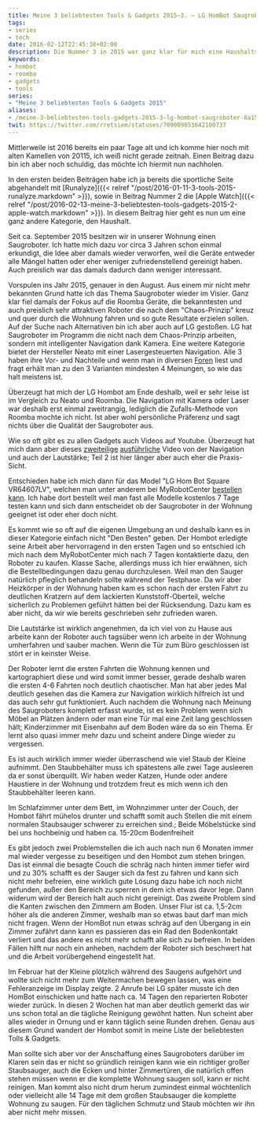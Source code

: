 ```yaml
---
title: Meine 3 beliebtesten Tools & Gadgets 2015–3. — LG HomBot Saugroboter
tags:
- series
- tech
date: 2016-02-12T22:45:38+02:00
description: Die Nummer 3 in 2015 war ganz klar für mich eine Haushaltshilfe.
keywords:
- hombot
- roomba
- gadgets
- tools
series:
- "Meine 3 beliebtesten Tools & Gadgets 2015"
aliases:
- /meine-3-beliebtesten-tools-gadgets-2015-3-lg-hombot-saugroboter-8a150f4d82e
twit: https://twitter.com/rretsiem/statuses/709009853642100737
---
```


Mittlerweile ist 2016 bereits ein paar Tage alt und ich komme hier noch mit alten Kamellen von 20115, ich weiß nicht gerade zeitnah. Einen Beitrag dazu bin ich aber noch schuldig, das möchte ich hiermit nun nachholen.

In den ersten beiden Beiträgen habe ich ja bereits die sportliche Seite abgehandelt mit [Runalyze]({{< relref "/post/2016-01-11-3-tools-2015-runalyze.markdown" >}}), sowie in Beitrag Nummer 2 die [Apple Watch]({{< relref "/post/2016-02-13-meine-3-beliebtesten-tools-gadgets-2015-2-apple-watch.markdown" >}}). In diesem Beitrag hier geht es nun um eine ganz andere Kategorie, den Haushalt.

Seit ca. September 2015 besitzen wir in unserer Wohnung einen Saugroboter. Ich hatte mich dazu vor circa 3 Jahren schon einmal erkundigt, die Idee aber damals wieder verworfen, weil die Geräte entweder alle Mängel hatten oder eher weniger zufriedenstellend gereinigt haben. Auch preislich war das damals dadurch dann weniger interessant.

Vorspulen ins Jahr 2015, genauer in den August. Aus einem mir nicht mehr bekannten Grund hatte ich das Thema Saugroboter wieder im Visier. Ganz klar fiel damals der Fokus auf die Roomba Geräte, die bekanntesten und auch preislich sehr attraktiven Roboter die nach dem "Chaos-Prinzip" kreuz und quer durch die Wohnung fahren und so gute Resultate erzielen sollen. Auf der Suche nach Alternativen bin ich aber auch auf LG gestoßen. LG hat Saugroboter im Programm die nicht nach dem Chaos-Prinzip arbeiten, sondern mit intelligenter Navigation dank Kamera. Eine weitere Kategorie bietet der Hersteller Neato mit einer Lasergesteuerten Navigation. Alle 3 haben ihre Vor- und Nachteile und wenn man in diversen [Foren](http://www.roboter-forum.com) liest und fragt erhält man zu den 3 Varianten mindesten 4 Meinungen, so wie das halt meistens ist.

Überzeugt hat mich der LG Hombot am Ende deshalb, weil er sehr leise ist im Vergleich zu Neato und Roomba. Die Navigation mit Kamera oder Laser war deshalb erst einmal zweitrangig, lediglich die Zufalls-Methode von Roomba mochte ich nicht. Ist aber wohl persönliche Präferenz und sagt nichts über die Qualität der Saugroboter aus.

Wie so oft gibt es zu allen Gadgets auch Videos auf Youtube. Überzeugt hat mich dann aber dieses [zweiteilige](https://youtu.be/dJ7QpoV7bDY) [ausführliche](https://youtu.be/vMmdrFD_WIc) Video von der Navigation und auch der Lautstärke; Teil 2 ist hier länger aber auch eher die Praxis-Sicht.

Entschieden habe ich mich dann für das Model "LG Hom Bot Square VR64607LV", welchen man unter anderem bei MyRobotCenter [bestellen kann](http://www.myrobotcenter.de/de_de/lg-hom-bot?___SID=U). Ich habe dort bestellt weil man fast alle Modelle kostenlos 7 Tage testen kann und sich dann entscheidet ob der Saugroboter in der Wohnung geeignet ist oder eher doch nicht.

Es kommt wie so oft auf die eigenen Umgebung an und deshalb kann es in dieser Kategorie einfach nicht "Den Besten" geben. Der Hombot erledigte seine Arbeit aber hervorragend in den ersten Tagen und so entschied ich mich nach dem MyRobotCenter mich nach 7 Tagen kontaktierte dazu, den Roboter zu kaufen. Klasse Sache, allerdings muss ich hier erwähnen, sich die Bestellbedingungen dazu genau durchzulesen. Weil man den Sauger natürlich pfleglich behandeln sollte während der Testphase. Da wir aber Heizkörper in der Wohnung haben kam es schon nach der ersten Fahrt zu deutlichen Kratzern auf dem lackierten Kunststoff-Oberteil, welche sicherlich zu Problemen geführt hätten bei der Rücksendung. Dazu kam es aber nicht, da wir wie bereits geschrieben sehr zufrieden waren.

Die Lautstärke ist wirklich angenehmen, da ich viel von zu Hause aus arbeite kann der Roboter auch tagsüber wenn ich arbeite in der Wohnung umherfahren und sauber machen. Wenn die Tür zum Büro geschlossen ist stört er in keinster Weise.

Der Roboter lernt die ersten Fahrten die Wohnung kennen und kartographiert diese und wird somit immer besser, gerade deshalb waren die ersten 4-6 Fahrten noch deutlich chaotischer. Man hat aber jedes Mal deutlich gesehen das die Kamera zur Navigation wirklich hilfreich ist und das auch sehr gut funktioniert. Auch nachdem die Wohnung nach Meinung des Saugroboters komplett erfasst wurde, ist es kein Problem wenn sich Möbel an Plätzen ändern oder man eine Tür mal eine Zeit lang geschlossen hält; Kinderzimmer mit Eisenbahn auf dem Boden wäre da so ein Thema. Er lernt also quasi immer mehr dazu und scheint andere Dinge wieder zu vergessen.

Es ist auch wirklich immer wieder überraschend wie viel Staub der Kleine aufnimmt. Den Staubbehälter muss ich spätestens alle zwei Tage ausleeren da er sonst überquillt. Wir haben weder Katzen, Hunde oder andere Haustiere in der Wohnung und trotzdem freut es mich wenn ich den Staubbehälter leeren kann.

Im Schlafzimmer unter dem Bett, im Wohnzimmer unter der Couch, der Hombot fährt mühelos drunter und schafft somit auch Stellen die mit einem normalen Staubsauger schwerer zu erreichen sind.; Beide Möbelstücke sind bei uns hochbeinig und haben ca. 15-20cm Bodenfreiheit

Es gibt jedoch zwei Problemstellen die ich auch nach nun 6 Monaten immer mal wieder vergesse zu beseitigen und den Hombot zum stehen bringen. Das ist einmal die besagte Couch die schräg nach hinten immer tiefer wird und zu 30% schafft es der Sauger sich da fest zu fahren und kann sich nicht mehr befreien, eine wirklich gute Lösung dazu habe ich noch nicht gefunden, außer den Bereich zu sperren in dem ich etwas davor lege. Dann widerum wird der Bereich halt auch nicht gereinigt. Das zweite Problem sind die Kanten zwischen den Zimmern am Boden. Unser Flur ist ca. 1,5-2cm höher als die anderen Zimmer, weshalb man so etwas baut darf man mich nicht fragen. Wenn der HomBot nun etwas schräg auf den Übergang in ein Zimmer zufährt dann kann es passieren das ein Rad den Bodenkontakt verliert und das andere es nicht mehr schafft alle sich zu befreien. In beiden Fällen hilft nur noch ein anheben, nachdem der Roboter sich beschwert hat und die Arbeit vorübergehend eingestellt hat.

Im Februar hat der Kleine plötzlich während des Saugens aufgehört und wollte sich nicht mehr zum Weitermachen bewegen lassen, was eine Fehleranzeige im Display zeigte. 2 Anrufe bei LG später musste ich den HomBot einschicken und hatte nach ca. 14 Tagen den reparierten Roboter wieder zurück. In diesen 2 Wochen hat man aber deutlich gemerkt das wir uns schon total an die tägliche Reinigung gewöhnt hatten. Nun scheint aber alles wieder in Ornung und er kann täglich seine Runden drehen. Genau aus diesem Grund wandert der Hombot somit in meine Liste der beliebtesten Tolls & Gadgets.

Man sollte sich aber vor der Anschaffung eines Saugroboters darüber im Klaren sein das er nicht so gründlich reinigen kann wie ein richtiger großer Staubsauger, auch die Ecken und hinter Zimmertüren, die natürlich offen stehen müssen wenn er die komplette Wohnung saugen soll, kann er nicht reinigen. Man kommt also nicht drum herum zumindest einmal wöchtenlich oder vielleicht alle 14 Tage mit dem großen Staubsauger die komplette Wohnung zu saugen. Für den täglichen Schmutz und Staub möchten wir ihn aber nicht mehr missen.
